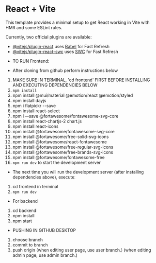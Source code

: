 # React + Vite

This template provides a minimal setup to get React working in Vite with HMR and some ESLint rules.

Currently, two official plugins are available:

- [@vitejs/plugin-react](https://github.com/vitejs/vite-plugin-react/blob/main/packages/plugin-react/README.md) uses [Babel](https://babeljs.io/) for Fast Refresh
- [@vitejs/plugin-react-swc](https://github.com/vitejs/vite-plugin-react-swc) uses [SWC](https://swc.rs/) for Fast Refresh

* TO RUN Frontend:

* After cloning from github perform instructions below

1. MAKE SURE IN TERMINAL, 'cd frontend' FIRST BEFORE INSTALLING AND EXECUTING DEPENDENCIES BELOW
2. `npm install`
3. npm install @mui/material @emotion/react @emotion/styled
4. npm install dayjs
5. npm i flatpickr --save
6. npm install react-select
7. npm i --save @fortawesome/fontawesome-svg-core
8. npm install react-chartjs-2 chart.js
9. npm install react-icons
10. npm install @fortawesome/fontawesome-svg-core
11. npm install @fortawesome/free-solid-svg-icons
12. npm install @fortawesome/react-fontawesome
13. npm install @fortawesome/free-regular-svg-icons
14. npm install @fortawesome/free-brands-svg-icons
15. npm install @fortawesome/fontawesome-free
16. `npm run dev` to start the development server

- The next time you will run the development server (after installing dependencies above), execute:

1. cd frontend in terminal
2. `npm run dev`

- For backend

1. cd backend
2. npm install
3. npm start

- PUSHING IN GITHUB DESKTOP

1. choose branch
2. commit to branch
3. push origin
   (when editing user page, use user branch.)
   (when editing admin page, use admin branch.)
